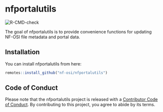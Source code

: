 
# nfportalutils

<!-- badges: start -->
![R-CMD-check](https://github.com/nf-osi/nfportalutils/workflows/R-CMD-check/badge.svg?branch=develop)
<!-- badges: end -->

The goal of nfportalutils is to provide convenience functions for updating NF-OSI file metadata and portal data. 

## Installation

You can install nfportalutils from here:

``` r
remotes::install_github("nf-osi/nfportalutils")
```


## Code of Conduct
  
Please note that the nfportalutils project is released with a [Contributor Code of Conduct](https://contributor-covenant.org/version/2/0/CODE_OF_CONDUCT.html). By contributing to this project, you agree to abide by its terms.
